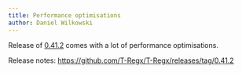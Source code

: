 ```yaml
---
title: Performance optimisations
author: Daniel Wilkowski
---
```


Release of [0.41.2] comes with a lot of performance optimisations.

Release notes: https://github.com/T-Regx/T-Regx/releases/tag/0.41.2

[0.41.2]: https://github.com/T-Regx/T-Regx/releases/tag/0.41.2
